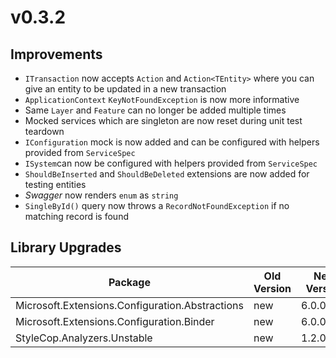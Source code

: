 # v0.3.2

## Improvements

- `ITransaction` now accepts `Action` and `Action<TEntity>` where you can give
  an entity to be updated in a new transaction
- `ApplicationContext` `KeyNotFoundException` is now more informative
- Same `Layer` and `Feature` can no longer be added multiple times
- Mocked services which are singleton are now reset during unit test teardown
- `IConfiguration` mock is now added and can be configured with helpers
  provided from `ServiceSpec`
- `ISystem`can now be configured with helpers provided from `ServiceSpec`
- `ShouldBeInserted` and `ShouldBeDeleted` extensions are now added for testing
  entities
- _Swagger_ now renders `enum` as `string`
- `SingleById()` query now throws a `RecordNotFoundException` if no matching
  record is found


## Library Upgrades

| Package                                         | Old Version | New Version |
| ----------------------------------------------- | ----------- | ----------- |
| Microsoft.Extensions.Configuration.Abstractions | new         | 6.0.0       |
| Microsoft.Extensions.Configuration.Binder       | new         | 6.0.0       |
| StyleCop.Analyzers.Unstable                     | new         | 1.2.0.507   |
